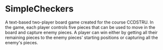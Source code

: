 # SimpleCheckers

A text-based two-player board game created for the course CCDSTRU. In the game, each player controls five pieces that can be used to move in the board and capture enemy pieces. A player can win either by getting all their remaining pieces to the enemy pieces' starting positions or capturing all the enemy's pieces.
